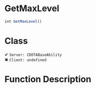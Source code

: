 # GetMaxLevel
```js
int GetMaxLevel()
```
# Class
✔ `Server: CDOTABaseAbility`  
✖ `Client: undefined`  

# Function Description

